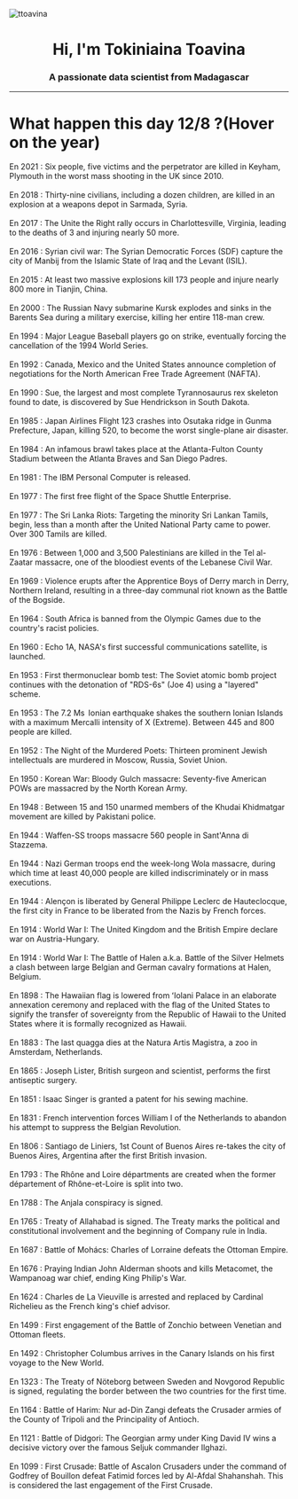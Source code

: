 
<p align="left"> <img src="https://komarev.com/ghpvc/?username=ttoavina&label=Profile%20views&color=0e75b6&style=flat" alt="ttoavina" /> </p>
<h1 align="center">Hi, I'm Tokiniaina Toavina</h1>
<h3 align="center">A passionate data scientist from Madagascar</h3>
    
<hr/>
<h1> What happen this day 12/8 ?(Hover on the year)</h1>

En 2021 : Six people, five victims and the perpetrator are killed in  Keyham, Plymouth in the worst mass shooting in the UK since 2010.
<br/><br/>
En 2018 : Thirty-nine civilians, including a dozen children, are killed in an explosion at a weapons depot in Sarmada, Syria.
<br/><br/>
En 2017 : The Unite the Right rally occurs in Charlottesville, Virginia, leading to the deaths of 3 and injuring nearly 50 more.
<br/><br/>
En 2016 : Syrian civil war: The Syrian Democratic Forces (SDF) capture the city of Manbij from the Islamic State of Iraq and the Levant (ISIL).
<br/><br/>
En 2015 : At least two massive explosions kill 173 people and injure nearly 800 more in Tianjin, China.
<br/><br/>
En 2000 : The Russian Navy submarine Kursk explodes and sinks in the Barents Sea during a military exercise, killing her entire 118-man crew.
<br/><br/>
En 1994 : Major League Baseball players go on strike, eventually forcing the cancellation of the 1994 World Series.
<br/><br/>
En 1992 : Canada, Mexico and the United States announce completion of negotiations for the North American Free Trade Agreement (NAFTA).
<br/><br/>
En 1990 : Sue, the largest and most complete Tyrannosaurus rex skeleton found to date, is discovered by Sue Hendrickson in South Dakota.
<br/><br/>
En 1985 : Japan Airlines Flight 123 crashes into Osutaka ridge in Gunma Prefecture, Japan, killing 520, to become the worst single-plane air disaster.
<br/><br/>
En 1984 : An infamous brawl takes place at the Atlanta-Fulton County Stadium between the Atlanta Braves and San Diego Padres.
<br/><br/>
En 1981 : The IBM Personal Computer is released.
<br/><br/>
En 1977 : The first free flight of the Space Shuttle Enterprise.
<br/><br/>
En 1977 : The Sri Lanka Riots: Targeting the minority Sri Lankan Tamils, begin, less than a month after the United National Party came to power. Over 300 Tamils are killed.
<br/><br/>
En 1976 : Between 1,000 and 3,500 Palestinians are killed in the Tel al-Zaatar massacre, one of the bloodiest events of the Lebanese Civil War.
<br/><br/>
En 1969 : Violence erupts after the Apprentice Boys of Derry march in Derry, Northern Ireland, resulting in a three-day communal riot known as the Battle of the Bogside.
<br/><br/>
En 1964 : South Africa is banned from the Olympic Games due to the country's racist policies.
<br/><br/>
En 1960 : Echo 1A, NASA's first successful communications satellite, is launched.
<br/><br/>
En 1953 : First thermonuclear bomb test: The Soviet atomic bomb project continues with the detonation of "RDS-6s" (Joe 4) using a "layered" scheme.
<br/><br/>
En 1953 : The 7.2 Ms  Ionian earthquake shakes the southern Ionian Islands with a maximum Mercalli intensity of X (Extreme). Between 445 and 800 people are killed.
<br/><br/>
En 1952 : The Night of the Murdered Poets: Thirteen prominent Jewish intellectuals are murdered in Moscow, Russia, Soviet Union.
<br/><br/>
En 1950 : Korean War: Bloody Gulch massacre: Seventy-five American POWs are massacred by the North Korean Army.
<br/><br/>
En 1948 : Between 15 and 150 unarmed members of the Khudai Khidmatgar movement are killed by Pakistani police.
<br/><br/>
En 1944 : Waffen-SS troops massacre 560 people in Sant'Anna di Stazzema.
<br/><br/>
En 1944 : Nazi German troops end the week-long Wola massacre, during which time at least 40,000 people are killed indiscriminately or in mass executions.
<br/><br/>
En 1944 : Alençon is liberated by General Philippe Leclerc de Hauteclocque, the first city in France to be liberated from the Nazis by French forces.
<br/><br/>
En 1914 : World War I: The United Kingdom and the British Empire declare war on Austria-Hungary.
<br/><br/>
En 1914 : World War I: The Battle of Halen a.k.a. Battle of the Silver Helmets a clash between large Belgian and German cavalry formations at Halen, Belgium.
<br/><br/>
En 1898 : The Hawaiian flag is lowered from ʻIolani Palace in an elaborate annexation ceremony and replaced with the flag of the United States to signify the transfer of sovereignty from the Republic of Hawaii to the United States where it is formally recognized as Hawaii.
<br/><br/>
En 1883 : The last quagga dies at the Natura Artis Magistra, a zoo in Amsterdam, Netherlands.
<br/><br/>
En 1865 : Joseph Lister, British surgeon and scientist,  performs the first antiseptic surgery.
<br/><br/>
En 1851 : Isaac Singer is granted a patent for his sewing machine.
<br/><br/>
En 1831 : French intervention forces William I of the Netherlands to abandon his attempt to suppress the Belgian Revolution.
<br/><br/>
En 1806 : Santiago de Liniers, 1st Count of Buenos Aires re-takes the city of Buenos Aires, Argentina after the first British invasion.
<br/><br/>
En 1793 : The Rhône and Loire départments are created when the former département of Rhône-et-Loire is split into two.
<br/><br/>
En 1788 : The Anjala conspiracy is signed.
<br/><br/>
En 1765 : Treaty of Allahabad is signed. The Treaty marks the political and constitutional involvement and the beginning of Company rule in India.
<br/><br/>
En 1687 : Battle of Mohács: Charles of Lorraine defeats the Ottoman Empire.
<br/><br/>
En 1676 : Praying Indian John Alderman shoots and kills Metacomet, the Wampanoag war chief, ending King Philip's War.
<br/><br/>
En 1624 : Charles de La Vieuville is arrested and replaced by Cardinal Richelieu as the French king's chief advisor.
<br/><br/>
En 1499 : First engagement of the Battle of Zonchio between Venetian and Ottoman fleets.
<br/><br/>
En 1492 : Christopher Columbus arrives in the Canary Islands on his first voyage to the New World.
<br/><br/>
En 1323 : The Treaty of Nöteborg between Sweden and Novgorod Republic is signed, regulating the border between the two countries for the first time.
<br/><br/>
En 1164 : Battle of Harim: Nur ad-Din Zangi defeats the Crusader armies of the County of Tripoli and the Principality of Antioch.
<br/><br/>
En 1121 : Battle of Didgori: The Georgian army under King David IV wins a decisive victory over the famous Seljuk commander Ilghazi.
<br/><br/>
En 1099 : First Crusade: Battle of Ascalon Crusaders under the command of Godfrey of Bouillon defeat Fatimid forces led by Al-Afdal Shahanshah. This is considered the last engagement of the First Crusade.
<br/><br/>
